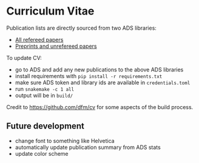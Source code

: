 # Curriculum Vitae

Publication lists are directly sourced from two ADS libraries:
* [All refereed papers](https://ui.adsabs.harvard.edu/user/libraries/G0Ow9TGTRyuVT7hbhzailA) 
* [Preprints and unrefereed papers](https://ui.adsabs.harvard.edu/user/libraries/7EG2_mB3Qaq6bVkrUnsvBQ)

To update CV:

* go to ADS and add any new publications to the above ADS libraries
* install requirements with `pip install -r requirements.txt`
* make sure ADS token and library ids are available in `credentials.toml` 
* run `snakemake -c 1 all`
* output will be in `build/`

Credit to https://github.com/dfm/cv for some aspects of the build process.

## Future development
* change font to something like Helvetica
* automatically update publication summary from ADS stats
* update color scheme